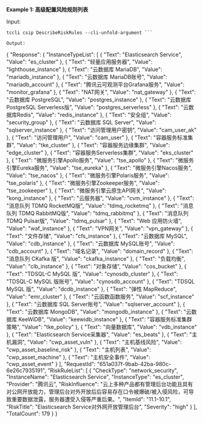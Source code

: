 **Example 1: 高级配置风险规则列表**



Input: 

```
tccli csip DescribeRiskRules --cli-unfold-argument ```

Output: 
```
{
    "Response": {
        "InstanceTypeList": [
            {
                "Text": "Elasticsearch Service",
                "Value": "es_cluster"
            },
            {
                "Text": "轻量应用服务器",
                "Value": "lighthouse_instance"
            },
            {
                "Text": "云数据库 MariaDB",
                "Value": "mariadb_instance"
            },
            {
                "Text": "云数据库 MariaDB账号",
                "Value": "mariadb_account"
            },
            {
                "Text": "腾讯云可观测平台Grafana服务",
                "Value": "monitor_grafana"
            },
            {
                "Text": "NAT网关",
                "Value": "nat_gateway"
            },
            {
                "Text": "云数据库 PostgreSQL",
                "Value": "postgres_instance"
            },
            {
                "Text": "云数据库 PostgreSQL Serverless版",
                "Value": "postgres_serverless"
            },
            {
                "Text": "云数据库Redis",
                "Value": "redis_instance"
            },
            {
                "Text": "安全组",
                "Value": "security_group"
            },
            {
                "Text": "云数据库 SQL Server",
                "Value": "sqlserver_instance"
            },
            {
                "Text": "访问管理用户密钥",
                "Value": "cam_user_ak"
            },
            {
                "Text": "访问管理用户",
                "Value": "cam_user"
            },
            {
                "Text": "容器服务标准集群",
                "Value": "tke_cluster"
            },
            {
                "Text": "容器服务边缘集群",
                "Value": "edge_cluster"
            },
            {
                "Text": "容器服务Serverless集群",
                "Value": "eks_cluster"
            },
            {
                "Text": "微服务引擎Apollo服务",
                "Value": "tse_apollo"
            },
            {
                "Text": "微服务引擎Eureka服务",
                "Value": "tse_eureka"
            },
            {
                "Text": "微服务引擎Nacos服务",
                "Value": "tse_nacos"
            },
            {
                "Text": "微服务引擎Polaris服务",
                "Value": "tse_polaris"
            },
            {
                "Text": "微服务引擎Zookeeper服务",
                "Value": "tse_zookeeper"
            },
            {
                "Text": "微服务引擎云原生API网关",
                "Value": "kong_instance"
            },
            {
                "Text": "云服务器",
                "Value": "cvm_instance"
            },
            {
                "Text": "消息队列 TDMQ RocketMQ版",
                "Value": "tdmq_rocketmq"
            },
            {
                "Text": "消息队列 TDMQ RabbitMQ版",
                "Value": "tdmq_rabbitmq"
            },
            {
                "Text": "消息队列 TDMQ Pulsar版",
                "Value": "tdmq_pulsar"
            },
            {
                "Text": "Web 应用防火墙",
                "Value": "waf_instance"
            },
            {
                "Text": "VPN网关",
                "Value": "vpn_gateway"
            },
            {
                "Text": "文件存储",
                "Value": "cfs_instance"
            },
            {
                "Text": "云数据库 MySQL",
                "Value": "cdb_instance"
            },
            {
                "Text": "云数据库 MySQL账号",
                "Value": "cdb_account"
            },
            {
                "Text": "域名记录",
                "Value": "domain_record"
            },
            {
                "Text": "消息队列 CKafka 版",
                "Value": "ckafka_instance"
            },
            {
                "Text": "负载均衡",
                "Value": "clb_instance"
            },
            {
                "Text": "对象存储",
                "Value": "cos_bucket"
            },
            {
                "Text": "TDSQL-C MySQL 版",
                "Value": "cynosdb_cluster"
            },
            {
                "Text": "TDSQL-C MySQL 版账号",
                "Value": "cynosdb_account"
            },
            {
                "Text": "TDSQL MySQL 版",
                "Value": "dcdb_instance"
            },
            {
                "Text": "弹性 MapReduce",
                "Value": "emr_cluster"
            },
            {
                "Text": "云函数函数服务",
                "Value": "scf_instance"
            },
            {
                "Text": "云数据库 SQL Server账号",
                "Value": "sqlserver_account"
            },
            {
                "Text": "云数据库 MongoDB",
                "Value": "mongodb_instance"
            },
            {
                "Text": "云数据库 KeeWiDB",
                "Value": "keewidb_instance"
            },
            {
                "Text": "容器服务标准集群策略",
                "Value": "tke_policy"
            },
            {
                "Text": "向量数据库",
                "Value": "vdb_instance"
            },
            {
                "Text": "Elasticsearch Service采集器",
                "Value": "es_beats"
            },
            {
                "Text": "主机漏洞",
                "Value": "cwp_asset_vuln"
            },
            {
                "Text": "主机基线风险",
                "Value": "cwp_asset_baseline_risk"
            },
            {
                "Text": "主机列表",
                "Value": "cwp_asset_machine"
            },
            {
                "Text": "主机安全事件",
                "Value": "cwp_asset_event"
            }
        ],
        "RequestId": "651a037f-9bab-42ba-980c-6e26c7935191",
        "RiskRuleList": [
            {
                "CheckType": "network_security",
                "InstanceName": "Elasticsearch Service",
                "InstanceType": "es_cluster",
                "Provider": "腾讯云",
                "RiskInfluence": "云上多种产品都有管理后台功能且具有对公网开放能力，管理后台对外开放后后容易存在口令被爆破/被入侵风险，可导致重要数据泄露，服务器遭受入侵等严重后果。",
                "ItemId": "11.1-10.1",
                "RiskTitle": "Elasticsearch Service对外网开放管理后台",
                "Severity": "high"
            }
        ],
        "TotalCount": 179
    }
}
```

